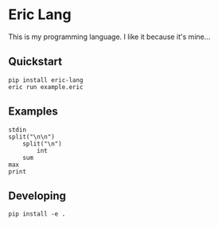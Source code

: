 # Eric Lang

This is my programming language. I like it because it's mine...


## Quickstart

```
pip install eric-lang
eric run example.eric
```

## Examples

```
stdin
split("\n\n")
    split("\n")
        int
    sum
max
print
```

## Developing
```
pip install -e .
```